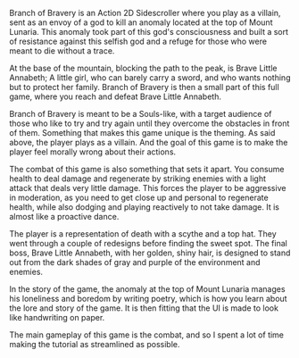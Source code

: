 Branch of Bravery is an Action 2D Sidescroller where you play as a villain, sent as an envoy of a god to kill an anomaly located at the top of Mount Lunaria. This anomaly took part of this god's consciousness and built a sort of resistance against this selfish god and a refuge for those who were meant to die without a trace.

At the base of the mountain, blocking the path to the peak, is Brave Little Annabeth; A little girl, who can barely carry a sword, and who wants nothing but to protect her family. Branch of Bravery is then a small part of this full game, where you reach and defeat Brave Little Annabeth.

Branch of Bravery is meant to be a Souls-like, with a target audience of those who like to try and try again until they overcome the obstacles in front of them. Something that makes this game unique is the theming. As said above, the player plays as a villain. And the goal of this game is to make the player feel morally wrong about their actions.

The combat of this game is also something that sets it apart. You consume health to deal damage and regenerate by striking enemies with a light attack that deals very little damage. This forces the player to be aggressive in moderation, as you need to get close up and personal to regenerate health, while also dodging and playing reactively to not take damage. It is almost like a proactive dance.

The player is a representation of death with a scythe and a top hat. They went through a couple of redesigns before finding the sweet spot. The final boss, Brave Little Annabeth, with her golden, shiny hair, is designed to stand out from the dark shades of gray and purple of the environment and enemies.

In the story of the game, the anomaly at the top of Mount Lunaria manages his loneliness and boredom by writing poetry, which is how you learn about the lore and story of the game. It is then fitting that the UI is made to look like handwriting on paper.

The main gameplay of this game is the combat, and so I spent a lot of time making the tutorial as streamlined as possible.
